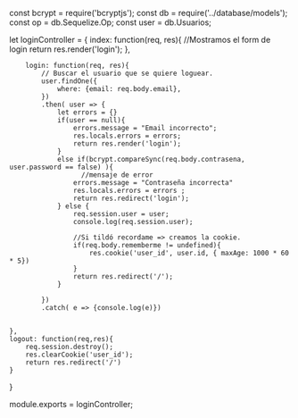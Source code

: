 const bcrypt = require('bcryptjs');
const db = require('../database/models');
const op = db.Sequelize.Op;
const user = db.Usuarios;

let loginController = {
    index: function(req, res){
        //Mostramos el form de login
        return res.render('login');
    },
  
        login: function(req, res){
            // Buscar el usuario que se quiere loguear.
            user.findOne({
                where: {email: req.body.email},
            })
            .then( user => {
                let errors = {}
                if(user == null){
                    errors.message = "Email incorrecto";
                    res.locals.errors = errors;
                    return res.render('login');
                }
                else if(bcrypt.compareSync(req.body.contrasena, user.password == false) ){
                      //mensaje de error
                    errors.message = "Contraseña incorrecta"
                    res.locals.errors = errors ;
                    return res.redirect('login');
                } else {
                    req.session.user = user;
                    console.log(req.session.user);
                    
                    //Si tildó recordame => creamos la cookie.
                    if(req.body.rememberme != undefined){
                        res.cookie('user_id', user.id, { maxAge: 1000 * 60 * 5})
                    }
                    return res.redirect('/');        
                }
                    
            })
            .catch( e => {console.log(e)})


    },
    logout: function(req,res){
        req.session.destroy();
        res.clearCookie('user_id');
        return res.redirect('/')
    }
    
}

module.exports = loginController;
